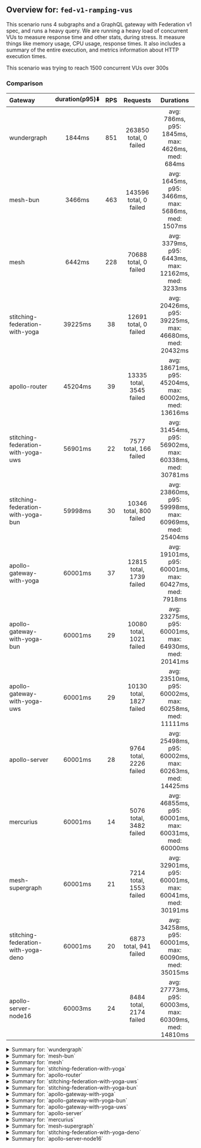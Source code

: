## Overview for: `fed-v1-ramping-vus`


This scenario runs 4 subgraphs and a GraphQL gateway with Federation v1 spec, and runs a heavy query. We are running a heavy load of concurrent VUs to measure response time and other stats, during stress. It measure things like memory usage, CPU usage, response times. It also includes a summary of the entire execution, and metrics information about HTTP execution times.


This scenario was trying to reach 1500 concurrent VUs over 300s


### Comparison


| Gateway                             | duration(p95)⬇️ |  RPS  |         Requests         |                       Durations                        |
| :---------------------------------- | :-------------: | :---: | :----------------------: | :----------------------------------------------------: |
| wundergraph                         |     1844ms      |  851  |  263850 total, 0 failed  |    avg: 786ms, p95: 1845ms, max: 4626ms, med: 684ms    |
| mesh-bun                            |     3466ms      |  463  |  143596 total, 0 failed  |   avg: 1645ms, p95: 3466ms, max: 5686ms, med: 1507ms   |
| mesh                                |     6442ms      |  228  |  70688 total, 0 failed   |  avg: 3379ms, p95: 6443ms, max: 12162ms, med: 3233ms   |
| stitching-federation-with-yoga      |     39225ms     |  38   |  12691 total, 0 failed   | avg: 20426ms, p95: 39225ms, max: 46680ms, med: 20432ms |
| apollo-router                       |     45204ms     |  39   | 13335 total, 3545 failed | avg: 18671ms, p95: 45204ms, max: 60002ms, med: 13616ms |
| stitching-federation-with-yoga-uws  |     56901ms     |  22   |  7577 total, 166 failed  | avg: 31454ms, p95: 56902ms, max: 60338ms, med: 30781ms |
| stitching-federation-with-yoga-bun  |     59998ms     |  30   | 10346 total, 800 failed  | avg: 23860ms, p95: 59998ms, max: 60969ms, med: 25404ms |
| apollo-gateway-with-yoga            |     60001ms     |  37   | 12815 total, 1739 failed | avg: 19101ms, p95: 60001ms, max: 60427ms, med: 7918ms  |
| apollo-gateway-with-yoga-bun        |     60001ms     |  29   | 10080 total, 1021 failed | avg: 23275ms, p95: 60001ms, max: 64930ms, med: 20141ms |
| apollo-gateway-with-yoga-uws        |     60001ms     |  29   | 10130 total, 1827 failed | avg: 23510ms, p95: 60002ms, max: 60258ms, med: 11111ms |
| apollo-server                       |     60001ms     |  28   | 9764 total, 2226 failed  | avg: 25498ms, p95: 60002ms, max: 60263ms, med: 14425ms |
| mercurius                           |     60001ms     |  14   | 5076 total, 3482 failed  | avg: 46855ms, p95: 60001ms, max: 60031ms, med: 60000ms |
| mesh-supergraph                     |     60001ms     |  21   | 7214 total, 1553 failed  | avg: 32901ms, p95: 60001ms, max: 60041ms, med: 30191ms |
| stitching-federation-with-yoga-deno |     60001ms     |  20   |  6873 total, 941 failed  | avg: 34258ms, p95: 60001ms, max: 60090ms, med: 35015ms |
| apollo-server-node16                |     60003ms     |  24   | 8484 total, 2174 failed  | avg: 27773ms, p95: 60003ms, max: 60309ms, med: 14810ms |



<details>
  <summary>Summary for: `wundergraph`</summary>

  **K6 Output**




```
     ✓ response code was 200
     ✓ no graphql errors
     ✗ valid response structure
      ↳  0% — ✓ 0 / ✗ 263850

     checks.........................: 66.66% ✓ 527700     ✗ 263850
     data_received..................: 38 MB  123 kB/s
     data_sent......................: 313 MB 1.0 MB/s
     http_req_blocked...............: avg=4.4ms    min=1.2µs   med=3.5µs    max=3.35s p(90)=6µs     p(95)=8.1µs   
     http_req_connecting............: avg=4.36ms   min=0s      med=0s       max=3.26s p(90)=0s      p(95)=0s      
     http_req_duration..............: avg=786.17ms min=395.2µs med=684.25ms max=4.62s p(90)=1.62s   p(95)=1.84s   
       { expected_response:true }...: avg=786.17ms min=395.2µs med=684.25ms max=4.62s p(90)=1.62s   p(95)=1.84s   
     http_req_failed................: 0.00%  ✓ 0          ✗ 263850
     http_req_receiving.............: avg=18.4ms   min=9.79µs  med=37.1µs   max=2.26s p(90)=538.6µs p(95)=64.42ms 
     http_req_sending...............: avg=4.39ms   min=6.8µs   med=16.4µs   max=2.28s p(90)=138.1µs p(95)=321.35µs
     http_req_tls_handshaking.......: avg=0s       min=0s      med=0s       max=0s    p(90)=0s      p(95)=0s      
     http_req_waiting...............: avg=763.37ms min=350.8µs med=673.74ms max=3.46s p(90)=1.55s   p(95)=1.77s   
     http_reqs......................: 263850 851.060126/s
     iteration_duration.............: avg=900.36ms min=1.04ms  med=788.33ms max=6.47s p(90)=1.8s    p(95)=2.06s   
     iterations.....................: 263850 851.060126/s
     vus............................: 2      min=0        max=1495
     vus_max........................: 1500   min=1433     max=1500
```


**Performance Overview**


<img src="https://imagedelivery.net/KYe9TScr4TldYHA48pczVg/9d920cba-d920-495c-c5c7-fb2958d84000/public" alt="Performance Overview" />


**Subgraphs Overview**


<img src="https://imagedelivery.net/KYe9TScr4TldYHA48pczVg/fda83dac-e08c-42ab-594e-2accc71cb700/public" alt="Subgraphs Overview" />


**HTTP Overview**


<img src="https://imagedelivery.net/KYe9TScr4TldYHA48pczVg/5c6c1e62-8c7e-4e2c-1192-47b51e781a00/public" alt="HTTP Overview" />


  </details>

<details>
  <summary>Summary for: `mesh-bun`</summary>

  **K6 Output**




```
     ✓ response code was 200
     ✗ no graphql errors
      ↳  0% — ✓ 0 / ✗ 143596
     ✗ valid response structure
      ↳  0% — ✓ 0 / ✗ 143596

     checks.........................: 33.33% ✓ 143596     ✗ 287192
     data_received..................: 137 MB 441 kB/s
     data_sent......................: 170 MB 550 kB/s
     http_req_blocked...............: avg=1.09ms min=900ns  med=1.9µs  max=1.17s    p(90)=3.4µs   p(95)=4.5µs  
     http_req_connecting............: avg=1.07ms min=0s     med=0s     max=1.17s    p(90)=0s      p(95)=0s     
     http_req_duration..............: avg=1.64s  min=1.63ms med=1.5s   max=5.68s    p(90)=3.13s   p(95)=3.46s  
       { expected_response:true }...: avg=1.64s  min=1.63ms med=1.5s   max=5.68s    p(90)=3.13s   p(95)=3.46s  
     http_req_failed................: 0.00%  ✓ 0          ✗ 143596
     http_req_receiving.............: avg=5.41ms min=9.4µs  med=19.9µs max=1.17s    p(90)=247µs   p(95)=2.98ms 
     http_req_sending...............: avg=1.84ms min=6.5µs  med=10.2µs max=810.51ms p(90)=87.85µs p(95)=120.7µs
     http_req_tls_handshaking.......: avg=0s     min=0s     med=0s     max=0s       p(90)=0s      p(95)=0s     
     http_req_waiting...............: avg=1.63s  min=1.6ms  med=1.5s   max=5.68s    p(90)=3.12s   p(95)=3.44s  
     http_reqs......................: 143596 463.202349/s
     iteration_duration.............: avg=1.65s  min=2.16ms med=1.51s  max=5.96s    p(90)=3.16s   p(95)=3.47s  
     iterations.....................: 143596 463.202349/s
     vus............................: 1      min=0        max=1499
     vus_max........................: 1500   min=1499     max=1500
```


**Performance Overview**


<img src="https://imagedelivery.net/KYe9TScr4TldYHA48pczVg/9d9b6c44-ba89-4f12-3d2a-f8bb71b2ec00/public" alt="Performance Overview" />


**Subgraphs Overview**


<img src="https://imagedelivery.net/KYe9TScr4TldYHA48pczVg/856f5c6c-5f35-46cf-1621-64f3d0fecc00/public" alt="Subgraphs Overview" />


**HTTP Overview**


<img src="https://imagedelivery.net/KYe9TScr4TldYHA48pczVg/6682ffa2-b620-48dc-76da-16f1dff29a00/public" alt="HTTP Overview" />


  </details>

<details>
  <summary>Summary for: `mesh`</summary>

  **K6 Output**




```
     ✓ response code was 200
     ✓ no graphql errors
     ✗ valid response structure
      ↳  0% — ✓ 0 / ✗ 70688

     checks.........................: 66.66% ✓ 141376     ✗ 70688 
     data_received..................: 80 MB  258 kB/s
     data_sent......................: 84 MB  271 kB/s
     http_req_blocked...............: avg=1.09ms min=1.3µs  med=2.9µs  max=1.03s    p(90)=4.59µs   p(95)=8.5µs   
     http_req_connecting............: avg=1.05ms min=0s     med=0s     max=999.86ms p(90)=0s       p(95)=0s      
     http_req_duration..............: avg=3.37s  min=3.8ms  med=3.23s  max=12.16s   p(90)=6.18s    p(95)=6.44s   
       { expected_response:true }...: avg=3.37s  min=3.8ms  med=3.23s  max=12.16s   p(90)=6.18s    p(95)=6.44s   
     http_req_failed................: 0.00%  ✓ 0          ✗ 70688 
     http_req_receiving.............: avg=3.96ms min=13.3µs med=37.7µs max=1.08s    p(90)=284.61µs p(95)=1ms     
     http_req_sending...............: avg=1.91ms min=7.2µs  med=15.1µs max=843.8ms  p(90)=113µs    p(95)=225.97µs
     http_req_tls_handshaking.......: avg=0s     min=0s     med=0s     max=0s       p(90)=0s       p(95)=0s      
     http_req_waiting...............: avg=3.37s  min=3.74ms med=3.22s  max=12.16s   p(90)=6.18s    p(95)=6.43s   
     http_reqs......................: 70688  228.022505/s
     iteration_duration.............: avg=3.38s  min=4.59ms med=3.23s  max=12.16s   p(90)=6.19s    p(95)=6.44s   
     iterations.....................: 70688  228.022505/s
     vus............................: 2      min=0        max=1500
     vus_max........................: 1500   min=1200     max=1500
```


**Performance Overview**


<img src="https://imagedelivery.net/KYe9TScr4TldYHA48pczVg/b5307a22-e149-4c49-9f37-4429f6805100/public" alt="Performance Overview" />


**Subgraphs Overview**


<img src="https://imagedelivery.net/KYe9TScr4TldYHA48pczVg/f3d64475-db65-4bee-7127-c9b6622dfc00/public" alt="Subgraphs Overview" />


**HTTP Overview**


<img src="https://imagedelivery.net/KYe9TScr4TldYHA48pczVg/a5b28cdd-ed48-45c2-47d8-d2b3eb211000/public" alt="HTTP Overview" />


  </details>

<details>
  <summary>Summary for: `stitching-federation-with-yoga`</summary>

  **K6 Output**




```
     ✓ response code was 200
     ✓ no graphql errors
     ✓ valid response structure

     checks.........................: 100.00% ✓ 38073    ✗ 0     
     data_received..................: 1.1 GB  3.4 MB/s
     data_sent......................: 15 MB   45 kB/s
     http_req_blocked...............: avg=2.5ms  min=1.5µs   med=3.5µs   max=587.03ms p(90)=153.1µs p(95)=431.65µs
     http_req_connecting............: avg=2.42ms min=0s      med=0s      max=586.88ms p(90)=100.6µs p(95)=364.6µs 
     http_req_duration..............: avg=20.42s min=1.25s   med=20.43s  max=46.67s   p(90)=34.46s  p(95)=39.22s  
       { expected_response:true }...: avg=20.42s min=1.25s   med=20.43s  max=46.67s   p(90)=34.46s  p(95)=39.22s  
     http_req_failed................: 0.00%   ✓ 0        ✗ 12691 
     http_req_receiving.............: avg=3.37ms min=41.09µs med=87.1µs  max=650.24ms p(90)=396.8µs p(95)=2.43ms  
     http_req_sending...............: avg=2.72ms min=7.5µs   med=18.59µs max=580.5ms  p(90)=88.9µs  p(95)=7.1ms   
     http_req_tls_handshaking.......: avg=0s     min=0s      med=0s      max=0s       p(90)=0s      p(95)=0s      
     http_req_waiting...............: avg=20.42s min=1.25s   med=20.42s  max=46.67s   p(90)=34.46s  p(95)=39.22s  
     http_reqs......................: 12691   38.23074/s
     iteration_duration.............: avg=20.47s min=1.27s   med=20.46s  max=46.68s   p(90)=34.48s  p(95)=39.37s  
     iterations.....................: 12691   38.23074/s
     vus............................: 23      min=0      max=1500
     vus_max........................: 1500    min=1206   max=1500
```


**Performance Overview**


<img src="https://imagedelivery.net/KYe9TScr4TldYHA48pczVg/d7f3afdf-ee6b-4f87-2370-19262a93b500/public" alt="Performance Overview" />


**Subgraphs Overview**


<img src="https://imagedelivery.net/KYe9TScr4TldYHA48pczVg/be17c5de-1132-4c57-742b-bec479c06900/public" alt="Subgraphs Overview" />


**HTTP Overview**


<img src="https://imagedelivery.net/KYe9TScr4TldYHA48pczVg/390048e3-1663-4acf-963a-308257e19200/public" alt="HTTP Overview" />


  </details>

<details>
  <summary>Summary for: `apollo-router`</summary>

  **K6 Output**




```
     ✗ response code was 200
      ↳  73% — ✓ 9790 / ✗ 3545
     ✗ no graphql errors
      ↳  73% — ✓ 9790 / ✗ 3545
     ✓ valid response structure

     checks.........................: 80.55% ✓ 29369     ✗ 7090  
     data_received..................: 859 MB 2.6 MB/s
     data_sent......................: 16 MB  49 kB/s
     http_req_blocked...............: avg=783.91µs min=1.2µs    med=3.1µs  max=347.27ms p(90)=138.94µs p(95)=379.68µs
     http_req_connecting............: avg=712.78µs min=0s       med=0s     max=274ms    p(90)=86.8µs   p(95)=318.81µs
     http_req_duration..............: avg=18.67s   min=247.78ms med=13.61s max=1m0s     p(90)=42.22s   p(95)=45.2s   
       { expected_response:true }...: avg=11.36s   min=247.78ms med=9.39s  max=56.25s   p(90)=22.12s   p(95)=28.39s  
     http_req_failed................: 26.58% ✓ 3545      ✗ 9790  
     http_req_receiving.............: avg=848.27µs min=0s       med=73.1µs max=294.21ms p(90)=191.17µs p(95)=317.67µs
     http_req_sending...............: avg=837.07µs min=8µs      med=18.1µs max=399.2ms  p(90)=54µs     p(95)=122.07µs
     http_req_tls_handshaking.......: avg=0s       min=0s       med=0s     max=0s       p(90)=0s       p(95)=0s      
     http_req_waiting...............: avg=18.66s   min=247.69ms med=13.61s max=1m0s     p(90)=42.22s   p(95)=45.2s   
     http_reqs......................: 13335  39.79631/s
     iteration_duration.............: avg=18.68s   min=254.81ms med=13.63s max=1m0s     p(90)=42.22s   p(95)=45.2s   
     iterations.....................: 13334  39.793326/s
     vus............................: 94     min=50      max=1499
     vus_max........................: 1500   min=1500    max=1500
```


**Performance Overview**


<img src="https://imagedelivery.net/KYe9TScr4TldYHA48pczVg/f8f94466-1ab0-46a3-f156-431b13517c00/public" alt="Performance Overview" />


**Subgraphs Overview**


<img src="https://imagedelivery.net/KYe9TScr4TldYHA48pczVg/faeb6004-f120-4711-6d77-f5d4f2aeb300/public" alt="Subgraphs Overview" />


**HTTP Overview**


<img src="https://imagedelivery.net/KYe9TScr4TldYHA48pczVg/f59c9476-53c8-4ce4-da75-68d68d583100/public" alt="HTTP Overview" />


  </details>

<details>
  <summary>Summary for: `stitching-federation-with-yoga-uws`</summary>

  **K6 Output**




```
     ✗ response code was 200
      ↳  97% — ✓ 7411 / ✗ 166
     ✗ no graphql errors
      ↳  97% — ✓ 7411 / ✗ 166
     ✓ valid response structure

     checks.........................: 98.52% ✓ 22233     ✗ 332   
     data_received..................: 650 MB 1.9 MB/s
     data_sent......................: 9.8 MB 29 kB/s
     http_req_blocked...............: avg=4.33ms  min=2.2µs  med=4.5µs   max=720.11ms p(90)=501.98µs p(95)=1.76ms
     http_req_connecting............: avg=4.23ms  min=0s     med=0s      max=720.01ms p(90)=414.04µs p(95)=1.32ms
     http_req_duration..............: avg=31.45s  min=2.19s  med=30.78s  max=1m0s     p(90)=54.15s   p(95)=56.9s 
       { expected_response:true }...: avg=30.81s  min=2.19s  med=30.24s  max=59.91s   p(90)=53.38s   p(95)=55.26s
     http_req_failed................: 2.19%  ✓ 166       ✗ 7411  
     http_req_receiving.............: avg=10.39ms min=0s     med=152.9µs max=11.28s   p(90)=941.75µs p(95)=4.45ms
     http_req_sending...............: avg=2.69ms  min=12.7µs med=28.2µs  max=352.53ms p(90)=136.58µs p(95)=8.4ms 
     http_req_tls_handshaking.......: avg=0s      min=0s     med=0s      max=0s       p(90)=0s       p(95)=0s    
     http_req_waiting...............: avg=31.44s  min=2.14s  med=30.77s  max=1m0s     p(90)=54.15s   p(95)=56.88s
     http_reqs......................: 7577   22.311236/s
     iteration_duration.............: avg=31.52s  min=2.21s  med=30.8s   max=1m0s     p(90)=54.21s   p(95)=56.93s
     iterations.....................: 7577   22.311236/s
     vus............................: 4      min=0       max=1500
     vus_max........................: 1500   min=883     max=1500
```


**Performance Overview**


<img src="https://imagedelivery.net/KYe9TScr4TldYHA48pczVg/39d85eea-3115-4ee5-b974-3ebd47b3c800/public" alt="Performance Overview" />


**Subgraphs Overview**


<img src="https://imagedelivery.net/KYe9TScr4TldYHA48pczVg/0b3c40bb-8a60-44bf-db38-367920689400/public" alt="Subgraphs Overview" />


**HTTP Overview**


<img src="https://imagedelivery.net/KYe9TScr4TldYHA48pczVg/8f1a5e6c-eeaf-4736-5a6a-a71badebd800/public" alt="HTTP Overview" />


  </details>

<details>
  <summary>Summary for: `stitching-federation-with-yoga-bun`</summary>

  **K6 Output**




```
     ✗ response code was 200
      ↳  92% — ✓ 9546 / ✗ 800
     ✗ no graphql errors
      ↳  92% — ✓ 9546 / ✗ 800
     ✓ valid response structure

     checks.........................: 94.70% ✓ 28638     ✗ 1600  
     data_received..................: 837 MB 2.5 MB/s
     data_sent......................: 13 MB  38 kB/s
     http_req_blocked...............: avg=13.33ms  min=2.4µs    med=5.4µs    max=1.38s    p(90)=639.79µs p(95)=43.28ms
     http_req_connecting............: avg=13.14ms  min=0s       med=0s       max=1.38s    p(90)=540.54µs p(95)=42.23ms
     http_req_duration..............: avg=23.86s   min=998.56ms med=25.4s    max=1m0s     p(90)=49.14s   p(95)=59.99s 
       { expected_response:true }...: avg=20.83s   min=998.56ms med=20.97s   max=59.94s   p(90)=30.67s   p(95)=41.39s 
     http_req_failed................: 7.73%  ✓ 800       ✗ 9546  
     http_req_receiving.............: avg=178.95ms min=0s       med=139.55µs max=30.73s   p(90)=5.17ms   p(95)=95.29ms
     http_req_sending...............: avg=11.03ms  min=11.4µs   med=30.8µs   max=797.04ms p(90)=13.6ms   p(95)=62.2ms 
     http_req_tls_handshaking.......: avg=0s       min=0s       med=0s       max=0s       p(90)=0s       p(95)=0s     
     http_req_waiting...............: avg=23.67s   min=986.25ms med=25.11s   max=1m0s     p(90)=49.04s   p(95)=59.99s 
     http_reqs......................: 10346  30.564084/s
     iteration_duration.............: avg=24.02s   min=1.15s    med=25.54s   max=1m0s     p(90)=49.26s   p(95)=1m0s   
     iterations.....................: 10346  30.564084/s
     vus............................: 1      min=0       max=1500
     vus_max........................: 1500   min=783     max=1500
```


**Performance Overview**


<img src="https://imagedelivery.net/KYe9TScr4TldYHA48pczVg/6dc627de-a98c-4066-0340-f4e0ec7b6f00/public" alt="Performance Overview" />


**Subgraphs Overview**


<img src="https://imagedelivery.net/KYe9TScr4TldYHA48pczVg/991b81e6-0188-4dda-fc2b-26fbaed28400/public" alt="Subgraphs Overview" />


**HTTP Overview**


<img src="https://imagedelivery.net/KYe9TScr4TldYHA48pczVg/6d66f7fa-ab0f-42f8-3489-af9de2276200/public" alt="HTTP Overview" />


  </details>

<details>
  <summary>Summary for: `apollo-gateway-with-yoga`</summary>

  **K6 Output**




```
     ✗ response code was 200
      ↳  86% — ✓ 11076 / ✗ 1739
     ✗ no graphql errors
      ↳  86% — ✓ 11076 / ✗ 1739
     ✓ valid response structure

     checks.........................: 90.52% ✓ 33223     ✗ 3478  
     data_received..................: 972 MB 2.9 MB/s
     data_sent......................: 16 MB  46 kB/s
     http_req_blocked...............: avg=4.21ms  min=1.5µs    med=3.5µs  max=988.34ms p(90)=415.38µs p(95)=4.48ms 
     http_req_connecting............: avg=3.98ms  min=0s       med=0s     max=988.27ms p(90)=352.1µs  p(95)=3.61ms 
     http_req_duration..............: avg=19.1s   min=978.86ms med=7.91s  max=1m0s     p(90)=59.99s   p(95)=1m0s   
       { expected_response:true }...: avg=12.68s  min=978.86ms med=6.72s  max=59.97s   p(90)=35.35s   p(95)=42.83s 
     http_req_failed................: 13.57% ✓ 1739      ✗ 11076 
     http_req_receiving.............: avg=18.33ms min=0s       med=74µs   max=1.87s    p(90)=338.7µs  p(95)=6.38ms 
     http_req_sending...............: avg=4.66ms  min=6.9µs    med=18.8µs max=1.85s    p(90)=149.82µs p(95)=12.69ms
     http_req_tls_handshaking.......: avg=0s      min=0s       med=0s     max=0s       p(90)=0s       p(95)=0s     
     http_req_waiting...............: avg=19.07s  min=978.46ms med=7.9s   max=1m0s     p(90)=59.99s   p(95)=1m0s   
     http_reqs......................: 12815  37.953761/s
     iteration_duration.............: avg=19.14s  min=985.7ms  med=7.94s  max=1m0s     p(90)=1m0s     p(95)=1m0s   
     iterations.....................: 12810  37.938953/s
     vus............................: 3      min=0       max=1499
     vus_max........................: 1500   min=1402    max=1500
```


**Performance Overview**


<img src="https://imagedelivery.net/KYe9TScr4TldYHA48pczVg/0276abec-e8e7-4853-e38b-d232f8f3d300/public" alt="Performance Overview" />


**Subgraphs Overview**


<img src="https://imagedelivery.net/KYe9TScr4TldYHA48pczVg/18484fe0-4c4c-4f52-2d08-54789bb5a400/public" alt="Subgraphs Overview" />


**HTTP Overview**


<img src="https://imagedelivery.net/KYe9TScr4TldYHA48pczVg/3ee63aaa-208b-4560-ab6d-62c6fe438700/public" alt="HTTP Overview" />


  </details>

<details>
  <summary>Summary for: `apollo-gateway-with-yoga-bun`</summary>

  **K6 Output**




```
     ✗ response code was 200
      ↳  89% — ✓ 9059 / ✗ 1021
     ✗ no graphql errors
      ↳  89% — ✓ 9059 / ✗ 1021
     ✓ valid response structure

     checks.........................: 93.01% ✓ 27177     ✗ 2042  
     data_received..................: 795 MB 2.3 MB/s
     data_sent......................: 13 MB  38 kB/s
     http_req_blocked...............: avg=42.19ms  min=1.7µs    med=4.7µs   max=3.95s  p(90)=235.68µs p(95)=40.09ms 
     http_req_connecting............: avg=41.66ms  min=0s       med=0s      max=3.95s  p(90)=142.01µs p(95)=32.58ms 
     http_req_duration..............: avg=23.27s   min=919.3ms  med=20.14s  max=1m4s   p(90)=57.07s   p(95)=1m0s    
       { expected_response:true }...: avg=19.14s   min=919.3ms  med=17.99s  max=58.15s p(90)=37.11s   p(95)=43.22s  
     http_req_failed................: 10.12% ✓ 1021      ✗ 9059  
     http_req_receiving.............: avg=135.47ms min=0s       med=106.7µs max=19.96s p(90)=68.83ms  p(95)=860.55ms
     http_req_sending...............: avg=32.11ms  min=9.19µs   med=23.7µs  max=3.46s  p(90)=24.73ms  p(95)=144.19ms
     http_req_tls_handshaking.......: avg=0s       min=0s       med=0s      max=0s     p(90)=0s       p(95)=0s      
     http_req_waiting...............: avg=23.1s    min=919.1ms  med=20s     max=1m2s   p(90)=56.6s    p(95)=1m0s    
     http_reqs......................: 10080  29.664153/s
     iteration_duration.............: avg=23.9s    min=952.86ms med=21.09s  max=1m4s   p(90)=1m0s     p(95)=1m0s    
     iterations.....................: 10080  29.664153/s
     vus............................: 4      min=0       max=1500
     vus_max........................: 1500   min=759     max=1500
```


**Performance Overview**


<img src="https://imagedelivery.net/KYe9TScr4TldYHA48pczVg/43df1e5a-4cfd-4555-ef4d-bd157d0f5d00/public" alt="Performance Overview" />


**Subgraphs Overview**


<img src="https://imagedelivery.net/KYe9TScr4TldYHA48pczVg/859563cc-6afa-424c-4958-db1ead219500/public" alt="Subgraphs Overview" />


**HTTP Overview**


<img src="https://imagedelivery.net/KYe9TScr4TldYHA48pczVg/ccf057a5-0b5f-414d-07fa-ecc453a1b200/public" alt="HTTP Overview" />


  </details>

<details>
  <summary>Summary for: `apollo-gateway-with-yoga-uws`</summary>

  **K6 Output**




```
     ✗ response code was 200
      ↳  81% — ✓ 8303 / ✗ 1827
     ✗ no graphql errors
      ↳  81% — ✓ 8303 / ✗ 1827
     ✓ valid response structure

     checks.........................: 87.20% ✓ 24909     ✗ 3654  
     data_received..................: 729 MB 2.1 MB/s
     data_sent......................: 13 MB  37 kB/s
     http_req_blocked...............: avg=4.8ms  min=2.1µs med=6.5µs   max=722.1ms  p(90)=645.85µs p(95)=8.66ms 
     http_req_connecting............: avg=4.71ms min=0s    med=0s      max=722ms    p(90)=542.13µs p(95)=7.96ms 
     http_req_duration..............: avg=23.5s  min=1.69s med=11.11s  max=1m0s     p(90)=1m0s     p(95)=1m0s   
       { expected_response:true }...: avg=15.48s min=1.69s med=8.91s   max=59.98s   p(90)=43.37s   p(95)=49.85s 
     http_req_failed................: 18.03% ✓ 1827      ✗ 8303  
     http_req_receiving.............: avg=14.3ms min=0s    med=114.1µs max=36.9s    p(90)=366.76µs p(95)=1.52ms 
     http_req_sending...............: avg=3.51ms min=9.6µs med=32.5µs  max=567.74ms p(90)=799.44µs p(95)=17.47ms
     http_req_tls_handshaking.......: avg=0s     min=0s    med=0s      max=0s       p(90)=0s       p(95)=0s     
     http_req_waiting...............: avg=23.49s min=1.69s med=11.09s  max=1m0s     p(90)=1m0s     p(95)=1m0s   
     http_reqs......................: 10130  29.793888/s
     iteration_duration.............: avg=23.56s min=1.7s  med=11.19s  max=1m0s     p(90)=1m0s     p(95)=1m0s   
     iterations.....................: 10130  29.793888/s
     vus............................: 2      min=2       max=1500
     vus_max........................: 1500   min=1500    max=1500
```


**Performance Overview**


<img src="https://imagedelivery.net/KYe9TScr4TldYHA48pczVg/74aa5e6a-216e-4062-937d-7d58a5204a00/public" alt="Performance Overview" />


**Subgraphs Overview**


<img src="https://imagedelivery.net/KYe9TScr4TldYHA48pczVg/82dd8ef9-2d3f-4dcf-9fda-ead5346ec200/public" alt="Subgraphs Overview" />


**HTTP Overview**


<img src="https://imagedelivery.net/KYe9TScr4TldYHA48pczVg/ee2fdd3b-bdeb-4297-9989-c03ae71bcb00/public" alt="HTTP Overview" />


  </details>

<details>
  <summary>Summary for: `apollo-server`</summary>

  **K6 Output**




```
     ✗ response code was 200
      ↳  77% — ✓ 7538 / ✗ 2226
     ✗ no graphql errors
      ↳  77% — ✓ 7538 / ✗ 2226
     ✓ valid response structure

     checks.........................: 83.55% ✓ 22614     ✗ 4452  
     data_received..................: 663 MB 2.0 MB/s
     data_sent......................: 12 MB  36 kB/s
     http_req_blocked...............: avg=2.66ms   min=2.1µs    med=6.3µs   max=391.56ms p(90)=641.63µs p(95)=4.49ms
     http_req_connecting............: avg=2.55ms   min=0s       med=0s      max=391.48ms p(90)=538.3µs  p(95)=3.87ms
     http_req_duration..............: avg=25.49s   min=861.57ms med=14.42s  max=1m0s     p(90)=1m0s     p(95)=1m0s  
       { expected_response:true }...: avg=15.3s    min=861.57ms med=8.48s   max=59.98s   p(90)=41.51s   p(95)=46.97s
     http_req_failed................: 22.79% ✓ 2226      ✗ 7538  
     http_req_receiving.............: avg=980.83µs min=0s       med=111.9µs max=485.09ms p(90)=345.98µs p(95)=1.17ms
     http_req_sending...............: avg=1.98ms   min=9.9µs    med=32.1µs  max=294.24ms p(90)=173.22µs p(95)=8.75ms
     http_req_tls_handshaking.......: avg=0s       min=0s       med=0s      max=0s       p(90)=0s       p(95)=0s    
     http_req_waiting...............: avg=25.49s   min=845.34ms med=14.42s  max=1m0s     p(90)=1m0s     p(95)=1m0s  
     http_reqs......................: 9764   28.742551/s
     iteration_duration.............: avg=25.53s   min=911.1ms  med=14.46s  max=1m0s     p(90)=1m0s     p(95)=1m0s  
     iterations.....................: 9764   28.742551/s
     vus............................: 2      min=0       max=1500
     vus_max........................: 1500   min=1274    max=1500
```


**Performance Overview**


<img src="https://imagedelivery.net/KYe9TScr4TldYHA48pczVg/08886c02-7092-4f4d-08a4-73bcfe34d400/public" alt="Performance Overview" />


**Subgraphs Overview**


<img src="https://imagedelivery.net/KYe9TScr4TldYHA48pczVg/0d30fb46-0495-4aa8-0225-d35eacbed300/public" alt="Subgraphs Overview" />


**HTTP Overview**


<img src="https://imagedelivery.net/KYe9TScr4TldYHA48pczVg/4ca780bd-a1f2-4a21-b0cc-58b9851aa000/public" alt="HTTP Overview" />


  </details>

<details>
  <summary>Summary for: `mercurius`</summary>

  **K6 Output**




```
     ✗ response code was 200
      ↳  31% — ✓ 1594 / ✗ 3482
     ✗ no graphql errors
      ↳  31% — ✓ 1594 / ✗ 3482
     ✓ valid response structure

     checks.........................: 40.71% ✓ 4782      ✗ 6964  
     data_received..................: 140 MB 412 kB/s
     data_sent......................: 6.9 MB 20 kB/s
     http_req_blocked...............: avg=818.18µs min=2.2µs med=230.45µs max=88.11ms  p(90)=1.02ms   p(95)=1.77ms  
     http_req_connecting............: avg=752.58µs min=0s    med=157.25µs max=59.22ms  p(90)=924.97µs p(95)=1.65ms  
     http_req_duration..............: avg=46.85s   min=2.04s med=59.99s   max=1m0s     p(90)=1m0s     p(95)=1m0s    
       { expected_response:true }...: avg=18.14s   min=2.04s med=11.24s   max=57.98s   p(90)=49.38s   p(95)=53.52s  
     http_req_failed................: 68.59% ✓ 3482      ✗ 1594  
     http_req_receiving.............: avg=128.4µs  min=0s    med=0s       max=131.39ms p(90)=196.85µs p(95)=299.71µs
     http_req_sending...............: avg=155.55µs min=13µs  med=45.4µs   max=76.33ms  p(90)=87.55µs  p(95)=137.02µs
     http_req_tls_handshaking.......: avg=0s       min=0s    med=0s       max=0s       p(90)=0s       p(95)=0s      
     http_req_waiting...............: avg=46.85s   min=2.04s med=59.99s   max=1m0s     p(90)=1m0s     p(95)=1m0s    
     http_reqs......................: 5076   14.946867/s
     iteration_duration.............: avg=46.86s   min=2.05s med=1m0s     max=1m0s     p(90)=1m0s     p(95)=1m0s    
     iterations.....................: 5076   14.946867/s
     vus............................: 1      min=0       max=1500
     vus_max........................: 1500   min=1483    max=1500
```


**Performance Overview**


<img src="https://imagedelivery.net/KYe9TScr4TldYHA48pczVg/7e5a48fa-1454-4bdf-3a57-0d14d5c3ae00/public" alt="Performance Overview" />


**Subgraphs Overview**


<img src="https://imagedelivery.net/KYe9TScr4TldYHA48pczVg/b07acbfa-6750-488f-6326-3308b2bd9500/public" alt="Subgraphs Overview" />


**HTTP Overview**


<img src="https://imagedelivery.net/KYe9TScr4TldYHA48pczVg/13199d14-9e54-4cb5-6df5-c8da99767100/public" alt="HTTP Overview" />


  </details>

<details>
  <summary>Summary for: `mesh-supergraph`</summary>

  **K6 Output**




```
     ✗ response code was 200
      ↳  78% — ✓ 5661 / ✗ 1553
     ✗ no graphql errors
      ↳  78% — ✓ 5661 / ✗ 1553
     ✗ valid response structure
      ↳  0% — ✓ 0 / ✗ 5661

     checks.........................: 56.35% ✓ 11322     ✗ 8767  
     data_received..................: 498 MB 1.5 MB/s
     data_sent......................: 9.4 MB 28 kB/s
     http_req_blocked...............: avg=225.02µs min=2.6µs  med=5.4µs    max=39.96ms p(90)=666.66µs p(95)=782.19µs
     http_req_connecting............: avg=191.69µs min=0s     med=0s       max=39.75ms p(90)=575.67µs p(95)=677.91µs
     http_req_duration..............: avg=32.9s    min=2.52s  med=30.19s   max=1m0s    p(90)=1m0s     p(95)=1m0s    
       { expected_response:true }...: avg=25.46s   min=2.52s  med=23.54s   max=59.92s  p(90)=48.02s   p(95)=53.76s  
     http_req_failed................: 21.52% ✓ 1553      ✗ 5661  
     http_req_receiving.............: avg=968.37µs min=0s     med=193.69µs max=3.57s   p(90)=588.56µs p(95)=802.98µs
     http_req_sending...............: avg=163.06µs min=15.9µs med=37.9µs   max=29.82ms p(90)=95.19µs  p(95)=131.1µs 
     http_req_tls_handshaking.......: avg=0s       min=0s     med=0s       max=0s      p(90)=0s       p(95)=0s      
     http_req_waiting...............: avg=32.89s   min=2.52s  med=30.19s   max=1m0s    p(90)=1m0s     p(95)=1m0s    
     http_reqs......................: 7214   21.229899/s
     iteration_duration.............: avg=32.9s    min=2.52s  med=30.19s   max=1m0s    p(90)=1m0s     p(95)=1m0s    
     iterations.....................: 7214   21.229899/s
     vus............................: 4      min=0       max=1500
     vus_max........................: 1500   min=729     max=1500
```


**Performance Overview**


<img src="https://imagedelivery.net/KYe9TScr4TldYHA48pczVg/247af33f-21b7-4de7-21dd-dd2bbff00200/public" alt="Performance Overview" />


**Subgraphs Overview**


<img src="https://imagedelivery.net/KYe9TScr4TldYHA48pczVg/31b9da36-0f12-42ad-ae1d-820214eaf700/public" alt="Subgraphs Overview" />


**HTTP Overview**


<img src="https://imagedelivery.net/KYe9TScr4TldYHA48pczVg/ace96b93-0e94-4029-4726-9cf75f968c00/public" alt="HTTP Overview" />


  </details>

<details>
  <summary>Summary for: `stitching-federation-with-yoga-deno`</summary>

  **K6 Output**




```
     ✗ response code was 200
      ↳  86% — ✓ 5932 / ✗ 941
     ✗ no graphql errors
      ↳  86% — ✓ 5932 / ✗ 941
     ✓ valid response structure

     checks.........................: 90.43% ✓ 17795     ✗ 1882  
     data_received..................: 521 MB 1.5 MB/s
     data_sent......................: 9.1 MB 27 kB/s
     http_req_blocked...............: avg=2.71ms min=2.2µs  med=5.3µs   max=455.71ms p(90)=739.94µs p(95)=6.98ms 
     http_req_connecting............: avg=2.59ms min=0s     med=0s      max=455.63ms p(90)=634µs    p(95)=6.03ms 
     http_req_duration..............: avg=34.25s min=1.64s  med=35.01s  max=1m0s     p(90)=1m0s     p(95)=1m0s   
       { expected_response:true }...: avg=30.17s min=1.64s  med=29.99s  max=59.97s   p(90)=54.4s    p(95)=56.67s 
     http_req_failed................: 13.69% ✓ 941       ✗ 5932  
     http_req_receiving.............: avg=2.2ms  min=0s     med=136.6µs max=681.61ms p(90)=943.36µs p(95)=10.09ms
     http_req_sending...............: avg=1.32ms min=11.8µs med=30.9µs  max=183.83ms p(90)=132.64µs p(95)=5.04ms 
     http_req_tls_handshaking.......: avg=0s     min=0s     med=0s      max=0s       p(90)=0s       p(95)=0s     
     http_req_waiting...............: avg=34.25s min=1.63s  med=35.01s  max=1m0s     p(90)=1m0s     p(95)=1m0s   
     http_reqs......................: 6873   20.214572/s
     iteration_duration.............: avg=34.29s min=1.78s  med=35.05s  max=1m0s     p(90)=1m0s     p(95)=1m0s   
     iterations.....................: 6872   20.211631/s
     vus............................: 5      min=0       max=1500
     vus_max........................: 1500   min=865     max=1500
```


**Performance Overview**


<img src="https://imagedelivery.net/KYe9TScr4TldYHA48pczVg/649c1c4e-4f21-4a21-7b6e-30df5211a600/public" alt="Performance Overview" />


**Subgraphs Overview**


<img src="https://imagedelivery.net/KYe9TScr4TldYHA48pczVg/9361df29-ed67-4d9a-6206-479461378000/public" alt="Subgraphs Overview" />


**HTTP Overview**


<img src="https://imagedelivery.net/KYe9TScr4TldYHA48pczVg/0b4f3869-00f1-4747-ebf2-4de5323f9100/public" alt="HTTP Overview" />


  </details>

<details>
  <summary>Summary for: `apollo-server-node16`</summary>

  **K6 Output**




```
     ✗ response code was 200
      ↳  74% — ✓ 6310 / ✗ 2174
     ✗ no graphql errors
      ↳  74% — ✓ 6310 / ✗ 2174
     ✓ valid response structure

     checks.........................: 81.32% ✓ 18929     ✗ 4348  
     data_received..................: 555 MB 1.6 MB/s
     data_sent......................: 11 MB  32 kB/s
     http_req_blocked...............: avg=4.25ms  min=2.4µs  med=6.3µs   max=684.15ms p(90)=1.59ms   p(95)=10.09ms
     http_req_connecting............: avg=4.11ms  min=0s     med=0s      max=684.07ms p(90)=1.25ms   p(95)=9.56ms 
     http_req_duration..............: avg=27.77s  min=1.37s  med=14.8s   max=1m0s     p(90)=1m0s     p(95)=1m0s   
       { expected_response:true }...: avg=16.67s  min=1.37s  med=10.08s  max=59.98s   p(90)=43.71s   p(95)=53.87s 
     http_req_failed................: 25.62% ✓ 2174      ✗ 6310  
     http_req_receiving.............: avg=880.5µs min=0s     med=112.7µs max=312.94ms p(90)=387.44µs p(95)=1ms    
     http_req_sending...............: avg=2.94ms  min=10.3µs med=34.5µs  max=604.05ms p(90)=181.59µs p(95)=12.93ms
     http_req_tls_handshaking.......: avg=0s      min=0s     med=0s      max=0s       p(90)=0s       p(95)=0s     
     http_req_waiting...............: avg=27.76s  min=1.37s  med=14.8s   max=1m0s     p(90)=1m0s     p(95)=1m0s   
     http_reqs......................: 8484   24.959943/s
     iteration_duration.............: avg=27.82s  min=1.38s  med=14.85s  max=1m0s     p(90)=1m0s     p(95)=1m0s   
     iterations.....................: 8483   24.957001/s
     vus............................: 4      min=0       max=1500
     vus_max........................: 1500   min=1367    max=1500
```


**Performance Overview**


<img src="https://imagedelivery.net/KYe9TScr4TldYHA48pczVg/f1f5b10b-03d7-4b9d-a929-1f77fa9cee00/public" alt="Performance Overview" />


**Subgraphs Overview**


<img src="https://imagedelivery.net/KYe9TScr4TldYHA48pczVg/559104f7-58c5-4fd1-5164-7062a0bbd700/public" alt="Subgraphs Overview" />


**HTTP Overview**


<img src="https://imagedelivery.net/KYe9TScr4TldYHA48pczVg/b727c122-cd80-4070-032e-71dbbfe65200/public" alt="HTTP Overview" />


  </details>